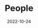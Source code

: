 ---
title: People
date: 2022-10-24

type: landing

sections:
  - block: people
    content:
      title: 团队成员
      # Choose which groups/teams of users to display.
      #   Edit `user_groups` in each user's profile to add them to one or more of these groups.
      user_groups:
        - 导师
        - 首席研究员
        - 研究员
        - 研究生
        - 行政
        - 访问学者
        - 博士生
        - 硕士生
      sort_by: Params.last_name
      sort_ascending: true
    design:
      show_interests: false
      show_role: true
      show_social: true
---